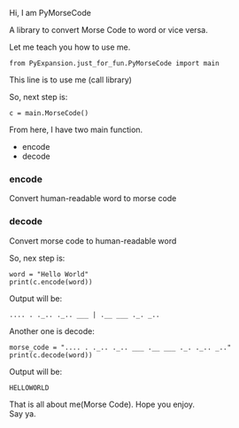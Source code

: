 Hi, I am PyMorseCode

A library to convert Morse Code to word or vice versa.

Let me teach you how to use me.
```
from PyExpansion.just_for_fun.PyMorseCode import main
```
This line is to use me (call library)

So, next step is:
```
c = main.MorseCode()
```

From here, I have two main function. <br>

- encode
- decode

### encode
Convert human-readable word to morse code

### decode
Convert morse code to human-readable word

So, nex step is:

```
word = "Hello World"
print(c.encode(word))
```

Output will be:
```
.... . ._.. ._.. ___ | .__ ___ ._. _..
```

Another one is decode:

```
morse_code = ".... . ._.. ._.. ___ .__ ___ ._. ._.. _.."
print(c.decode(word))
```

Output will be:
```
HELLOWORLD
```

That is all about me(Morse Code). Hope you enjoy.<br>
Say ya.
